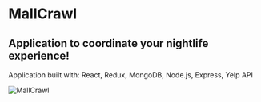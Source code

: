 # MallCrawl

## Application to coordinate your nightlife experience!

Application built with: React, Redux, MongoDB, Node.js, Express, Yelp API

![MallCrawl](https://i.imgur.com/HwMAt4n.jpg)
